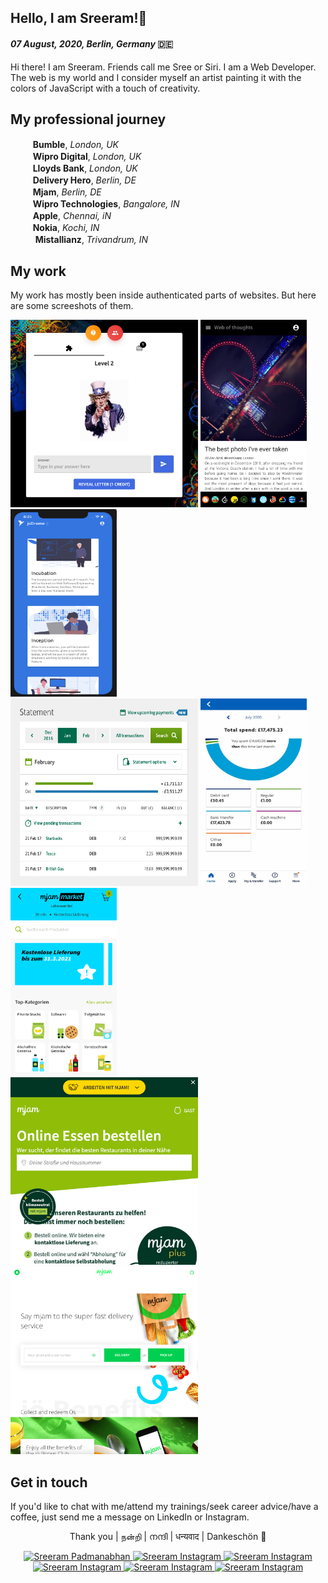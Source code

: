 ## Hello, I am Sreeram!👋 

#### *07 August, 2020, Berlin, Germany* 🇩🇪

Hi there! I am Sreeram. Friends call me Sree or Siri. I am a Web Developer. The web is my world and I consider myself an artist painting it with the colors of JavaScript with a touch of creativity.

## My professional journey

&nbsp;&nbsp;&nbsp;&nbsp;<img height=16 width=16 src='https://bumble.com/favicon.ico' /> **Bumble**, *London, UK* <br />
&nbsp;&nbsp;&nbsp;&nbsp;<img height=16 width=16 src='https://s17776.pcdn.co/wp-content/uploads/2016/08/Fav_icon_144x144.png' /> **Wipro Digital**, *London, UK*<br />
&nbsp;&nbsp;&nbsp;&nbsp;<img height=16 width=16 src='https://www.lloydsbank.com/etc/designs/lloyds/favicon.ico' /> **Lloyds Bank**, *London, UK*<br />
&nbsp;&nbsp;&nbsp;&nbsp;<img height=16 width=16 src='https://deliveryhero.com/favicon.ico' /> **Delivery Hero**, *Berlin, DE*<br />
&nbsp;&nbsp;&nbsp;&nbsp;<img height=16 width=16 src='https://assets.foodora.com/3816320/img/favicon/mjam/favicon-32x32.png?3816320' /> **Mjam**, *Berlin, DE* <br />
&nbsp;&nbsp;&nbsp;&nbsp;<img height=16 width=16 src='https://www.wipro.com/content/dam/nexus/images/header/wipro-logo.png' /> **Wipro Technologies**, *Bangalore, IN* <br />
&nbsp;&nbsp;&nbsp;&nbsp;<img height=16 width=16 src='https://apple.com/favicon.ico' /> **Apple**, *Chennai, iN*<br />
&nbsp;&nbsp;&nbsp;&nbsp;<img height=16 width=16 src='https://nokia.com/favicon.ico' /> **Nokia**, *Kochi, IN*<br />
&nbsp;&nbsp;&nbsp;&nbsp; <img height=16 width=16 src='https://scontent.ftxl2-1.fna.fbcdn.net/v/t1.18169-9/403628_498585193493707_463819903_n.jpg?_nc_cat=110&ccb=1-3&_nc_sid=09cbfe&_nc_ohc=5FUp0iVBKUIAX9qU7X6&_nc_ht=scontent.ftxl2-1.fna&oh=dcde37e3746ee7e5286134dd1551cce3&oe=60E35193' /> **Mistallianz**, *Trivandrum, IN*<br />

## My work

My work has mostly been inside authenticated parts of websites. But here are some screeshots of them.

<p align='left'>
  <img height=300 width=300 src='https://github.com/sreeramofficial/sreeramofficial/blob/main/9.png?raw=false'/>
  <img height=300 width=170 src='https://github.com/sreeramofficial/sreeramofficial/blob/main/5.png?raw=false'/>
  <img height=300 width=170 src='https://github.com/sreeramofficial/sreeramofficial/blob/main/4.png?raw=false'/>
  <br />
  <img height=300 width=300 src='https://github.com/sreeramofficial/sreeramofficial/blob/main/4.jpg?raw=false'/>
  <img height=300 width=170 src='https://github.com/sreeramofficial/sreeramofficial/blob/main/6.jpg?raw=false'/>
  <img height=300 width=170 src='https://github.com/sreeramofficial/sreeramofficial/blob/main/2.png?raw=false'/>
  <br />
  <img height=300 width=300 src='https://github.com/sreeramofficial/sreeramofficial/blob/main/1.png?raw=false'/>
  <img height=300 width=300 src='https://github.com/sreeramofficial/sreeramofficial/blob/main/10.png?raw=false'/>
</p>

## Get in touch
If you'd like to chat with me/attend my trainings/seek career advice/have a coffee, just send me a message on LinkedIn or Instagram.

<p align='center'>Thank you | நன்றி | നന്ദി | धन्यवाद | Dankeschön 🙏</p>

<p align='center'> 
  <a href="https://www.linkedin.com/in/sreeramofficial/">
    <img alt="Sreeram Padmanabhan" width="22px" src="https://cdn.jsdelivr.net/npm/simple-icons@v3/icons/linkedin.svg" />
  </a>

  <a href="https://instagram.com/sreeram.io">
    <img alt="Sreeram Instagram" width="22px" src="https://cdn.jsdelivr.net/npm/simple-icons@v3/icons/instagram.svg" />
  </a>

  <a href="https://leetcode.com/sreeramofficial">
    <img alt="Sreeram Instagram" width="22px" src="https://cdn.jsdelivr.net/npm/simple-icons@v3/icons/leetcode.svg" />
  </a>

  <a href="https://stackoverflow.com/users/5228328">
    <img alt="Sreeram Instagram" width="22px" src="https://cdn.jsdelivr.net/npm/simple-icons@v3/icons/stackoverflow.svg" />
  </a>

  <a href="https://twitter.com/sreeramofficial">
    <img alt="Sreeram Instagram" width="22px" src="https://cdn.jsdelivr.net/npm/simple-icons@v3/icons/twitter.svg" />
  </a>

  <a href="https://www.quora.com/profile/Sreeram-Padmanabhan-1">
    <img alt="Sreeram Instagram" width="22px" src="https://cdn.jsdelivr.net/npm/simple-icons@v3/icons/quora.svg" />
  </a>
</p>
